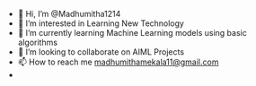 - 👋 Hi, I’m @Madhumitha1214
- 👀 I’m interested in Learning New Technology
- 🌱 I’m currently learning Machine Learning models using basic algorithms
- 💞️ I’m looking to collaborate on AIML Projects
- 📫 How to reach me madhumithamekala11@gmail.com
- <!---
Madhumitha1214/Madhumitha1214 is a ✨ special ✨ repository because its `README.md` (this file) appears on your GitHub profile.
You can click the Preview link to take a look at your changes.
--->
